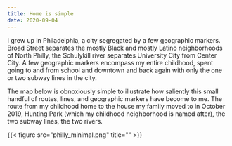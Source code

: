 ```yaml
---
title: Home is simple
date: 2020-09-04
---
```


I grew up in Philadelphia, a city segregated by a few geographic markers. Broad Street separates the mostly Black and mostly Latino neighborhoods of North Philly, the Schulykill river separates University City from Center City. A few geographic markers encompass my entire childhood, spent going to and from school and downtown and back again with only the one or two subway lines in the city. 

The map below is obnoxiously simple to illustrate how saliently this small handful of routes, lines, and geographic markers have become to me. The route from my childhood home to the house my family moved to in October 2019, Hunting Park (which my childhood neighborhood is named after), the two subway lines, the two rivers. 

{{< figure src="philly_minimal.png" title="" >}}
